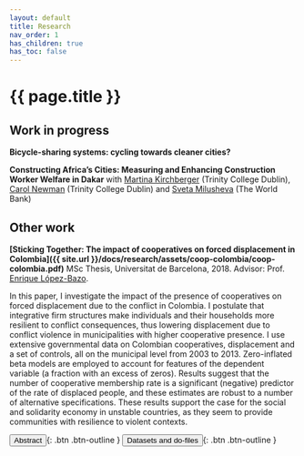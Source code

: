 ```yaml
---
layout: default
title: Research
nav_order: 1
has_children: true
has_toc: false
---
```


# {{ page.title }}

## Work in progress

**Bicycle-sharing systems: cycling towards cleaner cities?**

**Constructing Africa’s Cities: Measuring and Enhancing Construction Worker Welfare in Dakar**  with [Martina Kirchberger](https://sites.google.com/site/mkirchberger/home) (Trinity College Dublin), [Carol Newman](https://www.carolnewman.ie/) (Trinity College Dublin) and [Sveta Milusheva](https://www.svetamilusheva.com/) (The World Bank) 


## Other work

**[Sticking Together: The impact of cooperatives on forced displacement in Colombia]({{ site.url }}/docs/research/assets/coop-colombia/coop-colombia.pdf)**   MSc Thesis, Universitat de Barcelona, 2018. Advisor: Prof. [Enrique López-Bazo](https://ideas.repec.org/e/plo11.html).

<span id="dots"> </span><span id="abst">In this paper, I investigate the impact of the presence of cooperatives on forced displacement due to the conflict in Colombia. I postulate that integrative firm structures make individuals and their households more resilient to conflict consequences, thus lowering displacement due to conflict violence in municipalities with higher cooperative presence. I use extensive governmental data on Colombian cooperatives, displacement and a set of controls, all on the municipal level from 2003 to 2013. Zero-inflated beta models are employed to account for features of the dependent variable (a fraction with an excess of zeros). Results suggest that the number of cooperative membership rate is a significant (negative) predictor of the rate of displaced people, and these estimates are robust to a number of alternative specifications. These results support the case for the social and solidarity economy in unstable countries, as they seem to provide communities with resilience to violent contexts.</span>

<span class="fs-3">
<button onclick="btn_abst()" id="btn_abst">Abstract</button>{: .btn .btn-outline }
<button onclick="window.location.href = 'datasets_do.html#sticking-together-the-impact-of-cooperatives-on-forced-displacement-in-colombia';">Datasets and do-files</button>{: .btn .btn-outline }
</span>